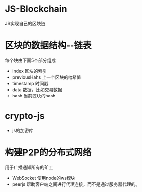 # JS-Blockchain
JS实现自己的区块链

# 区块的数据结构--链表
每个块由下面5个部分组成
* index 区块的索引
* previousHahs 上一个区块的哈希值
* timestamp 时间戳
* data 数据，比如交易数据
* hash 当前区块的hash


# crypto-js
* js的加密库

# 构建P2P的分布式网络
用于广播通知所有的矿工
* WebSocket 使用node的ws模块
* peerjs 帮助客户端之间进行代理连接，而不是通过服务器代理的。

